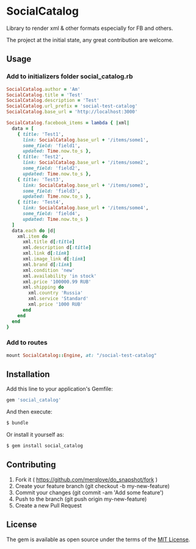 # SocialCatalog
Library to render xml & other formats especially for FB and others.

The project at the initial state, any great contribution are welcome.

## Usage

### Add to initializers folder social_catalog.rb

```ruby
SocialCatalog.author = 'Am'
SocialCatalog.title = 'Test'
SocialCatalog.description = 'Test'
SocialCatalog.url_prefix = 'social-test-catalog'
SocialCatalog.base_url = 'http://localhost:3000'

SocialCatalog.facebook_items = lambda { |xml|
  data = [
    { title: 'Test1',
      link: SocialCatalog.base_url + '/items/some1',
      some_field: 'field1',
      updated: Time.now.to_s },
    { title: 'Test2',
      link: SocialCatalog.base_url + '/items/some2',
      some_field: 'field2',
      updated: Time.now.to_s },
    { title: 'Test3',
      link: SocialCatalog.base_url + '/items/some3',
      some_field: 'field3',
      updated: Time.now.to_s },
    { title: 'Test4',
      link: SocialCatalog.base_url + '/items/some4',
      some_field: 'field4',
      updated: Time.now.to_s }
  ]
  data.each do |d|
    xml.item do
      xml.title d[:title]
      xml.description d[:title]
      xml.link d[:link]
      xml.image_link d[:link]
      xml.brand d[:link]
      xml.condition 'new'
      xml.availability 'in stock'
      xml.price '100000.99 RUB'
      xml.shipping do
        xml.country 'Russia'
        xml.service 'Standard'
        xml.price '1000 RUB'
      end
    end
  end
}
```

### Add to routes

```ruby
mount SocialCatalog::Engine, at: "/social-test-catalog"
```

## Installation
Add this line to your application's Gemfile:

```ruby
gem 'social_catalog'
```

And then execute:
```bash
$ bundle
```

Or install it yourself as:
```bash
$ gem install social_catalog
```

## Contributing
1. Fork it ( https://github.com/merqlove/do_snapshot/fork )
2. Create your feature branch (git checkout -b my-new-feature)
3. Commit your changes (git commit -am 'Add some feature')
4. Push to the branch (git push origin my-new-feature)
5. Create a new Pull Request

## License
The gem is available as open source under the terms of the [MIT License](https://opensource.org/licenses/MIT).
